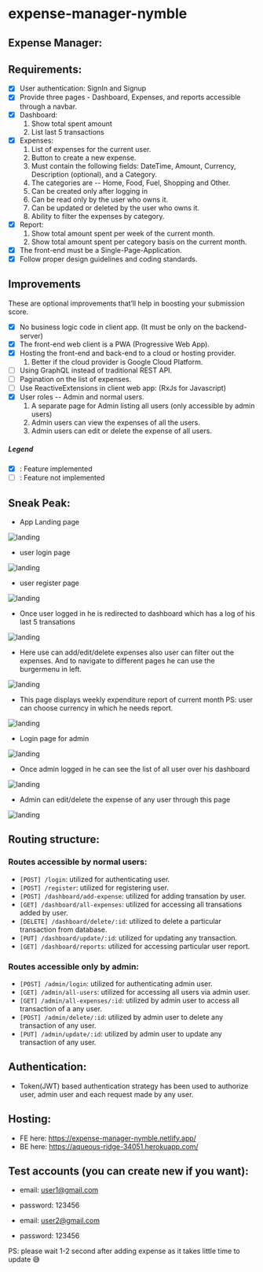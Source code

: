 # expense-manager-nymble

## Expense Manager: 
## Requirements:

- [x] User authentication: SignIn and Signup
- [x] Provide three pages - Dashboard, Expenses, and reports accessible through a navbar.
- [x] Dashboard:
    1. Show total spent amount
    2. List last 5 transactions
- [x] Expenses:
    1. List of expenses for the current user.
    2. Button to create a new expense.
    3. Must contain the following fields: DateTime, Amount, Currency, Description (optional), and a Category.
    4. The categories are -- Home, Food, Fuel, Shopping and Other.
    5. Can be created only after logging in
    6. Can be read only by the user who owns it.
    7. Can be updated or deleted by the user who owns it.
    8. Ability to filter the expenses by category.
- [x] Report:
    1. Show total amount spent per week of the current month.
    2. Show total amount spent per category basis on the current month.
- [x] The front-end must be a Single-Page-Application.
- [x] Follow proper design guidelines and coding standards.

## Improvements

These are optional improvements that’ll help in boosting your submission score.

- [x] No business logic code in client app. (It must be only on the backend-server)
- [x] The front-end web client is a PWA (Progressive Web App).
- [x] Hosting the front-end and back-end to a cloud or hosting provider.
    1. Better if the cloud provider is Google Cloud Platform.
- [ ] Using GraphQL instead of traditional REST API.
- [ ] Pagination on the list of expenses.
- [ ] Use ReactiveExtensions in client web app: (RxJs for Javascript)
- [x] User roles -- Admin and normal users.
    1. A separate page for Admin listing all users (only accessible by admin users)
    2. Admin users can view the expenses of all the users.
    3. Admin users can edit or delete the expense of all users.
    
##### Legend 
- [x] : Feature implemented
- [ ] : Feature not implemented

## Sneak Peak: 
- App Landing page
<img src="images/landing.png" alt="landing" />

- user login page
<img src="images/user-login.png" alt="landing" />

- user register page
<img src="images/user-register.png" alt="landing" />

- Once user logged in he is redirected to dashboard which has a log of his last 5 transations 
<img src="images/user-dashboard.png" alt="landing" />

- Here use can add/edit/delete expenses also user can filter out the expenses. And to navigate to different pages he can use the burgermenu in left.
<img src="images/user-expenses.png" alt="landing" />

- This page displays weekly expenditure report of current month PS: user can choose currency in which he needs report.
<img src="images/user-report.png" alt="landing" />

- Login page for admin
<img src="images/admin-login.png" alt="landing" />

- Once admin logged in he can see the list of all user over his dashboard
<img src="images/admin-dashboard.png" alt="landing" />

- Admin can edit/delete the expense of any user through this page
<img src="images/admin-user-expense.png" alt="landing" />

## Routing structure:

### Routes accessible by normal users:

- `[POST] /login`: utilized for authenticating user.
- `[POST] /register`: utilized for registering user.
- `[POST] /dashboard/add-expense`: utilized for adding transation by user.
- `[GET] /dashboard/all-expenses`: utilized for accessing all transations added by user.
- `[DELETE] /dashboard/delete/:id`: utilized to delete a particular transaction from database.
- `[PUT] /dashboard/update/:id`: utilized for updating any transaction.
- `[GET] /dashboard/reports`: utilized for accessing particular user report.

### Routes accessible only by admin:

- `[POST] /admin/login`: utilized for authenticating admin user.
- `[GET] /admin/all-users`: utilized for accessing all users via admin user.
- `[GET] /admin/all-expenses/:id`: utilized by admin user to access all transaction of a any user.
- `[POST] /admin/delete/:id`: utilized by admin user to delete any transaction of any user.
- `[PUT] /admin/update/:id`: utilized by admin user to update any transaction of any user.

## Authentication:

- Token(JWT) based authentication strategy has been used to authorize user, admin user and each request made by any user. 

## Hosting:
- FE here: https://expense-manager-nymble.netlify.app/
- BE here: https://aqueous-ridge-34051.herokuapp.com/

## Test accounts (you can create new if you want):
- email: user1@gmail.com
- password: 123456

- email: user2@gmail.com
- password: 123456


PS: please wait 1-2 second after adding expense as it takes little time to update 😅
